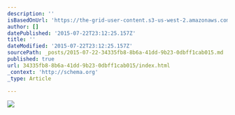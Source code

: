 ```yaml
---
description: ''
isBasedOnUrl: 'https://the-grid-user-content.s3-us-west-2.amazonaws.com/b3f81b4e-4c49-4dbf-876a-10d180307b03.jpg'
author: []
datePublished: '2015-07-22T23:12:25.157Z'
title: ''
dateModified: '2015-07-22T23:12:25.157Z'
sourcePath: _posts/2015-07-22-34335fb8-8b6a-41dd-9b23-0dbff1cab015.md
published: true
url: 34335fb8-8b6a-41dd-9b23-0dbff1cab015/index.html
_context: 'http://schema.org'
_type: Article

---
```

![](https://the-grid-user-content.s3-us-west-2.amazonaws.com/b3f81b4e-4c49-4dbf-876a-10d180307b03.jpg)